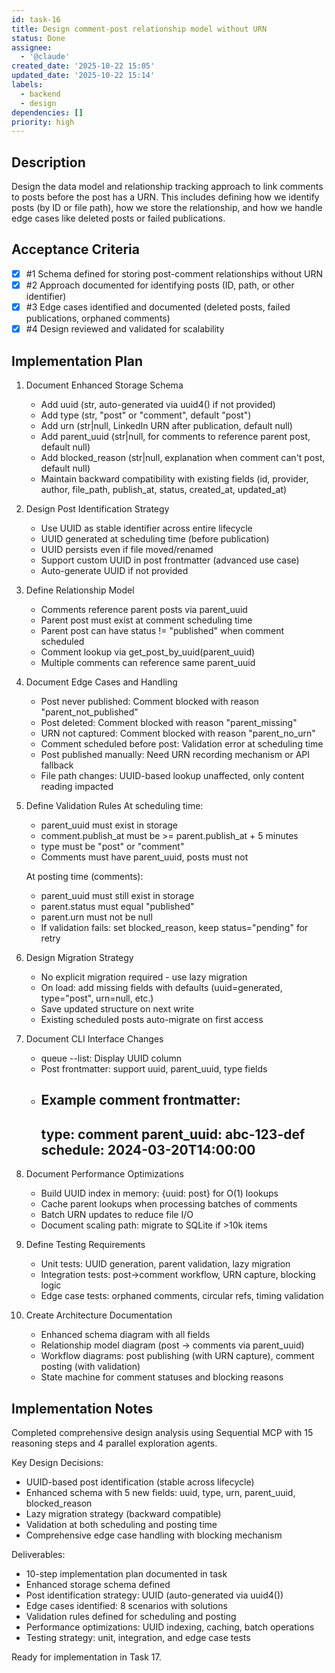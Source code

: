 ```yaml
---
id: task-16
title: Design comment-post relationship model without URN
status: Done
assignee:
  - '@claude'
created_date: '2025-10-22 15:05'
updated_date: '2025-10-22 15:14'
labels:
  - backend
  - design
dependencies: []
priority: high
---
```


## Description

<!-- SECTION:DESCRIPTION:BEGIN -->
Design the data model and relationship tracking approach to link comments to posts before the post has a URN. This includes defining how we identify posts (by ID or file path), how we store the relationship, and how we handle edge cases like deleted posts or failed publications.
<!-- SECTION:DESCRIPTION:END -->

## Acceptance Criteria
<!-- AC:BEGIN -->
- [x] #1 Schema defined for storing post-comment relationships without URN
- [x] #2 Approach documented for identifying posts (ID, path, or other identifier)
- [x] #3 Edge cases identified and documented (deleted posts, failed publications, orphaned comments)
- [x] #4 Design reviewed and validated for scalability
<!-- AC:END -->

## Implementation Plan

<!-- SECTION:PLAN:BEGIN -->
1. Document Enhanced Storage Schema
   - Add uuid (str, auto-generated via uuid4() if not provided)
   - Add type (str, "post" or "comment", default "post")
   - Add urn (str|null, LinkedIn URN after publication, default null)
   - Add parent_uuid (str|null, for comments to reference parent post, default null)
   - Add blocked_reason (str|null, explanation when comment can't post, default null)
   - Maintain backward compatibility with existing fields (id, provider, author, file_path, publish_at, status, created_at, updated_at)

2. Design Post Identification Strategy
   - Use UUID as stable identifier across entire lifecycle
   - UUID generated at scheduling time (before publication)
   - UUID persists even if file moved/renamed
   - Support custom UUID in post frontmatter (advanced use case)
   - Auto-generate UUID if not provided

3. Define Relationship Model
   - Comments reference parent posts via parent_uuid
   - Parent post must exist at comment scheduling time
   - Parent post can have status \!= "published" when comment scheduled
   - Comment lookup via get_post_by_uuid(parent_uuid)
   - Multiple comments can reference same parent_uuid

4. Document Edge Cases and Handling
   - Post never published: Comment blocked with reason "parent_not_published"
   - Post deleted: Comment blocked with reason "parent_missing"
   - URN not captured: Comment blocked with reason "parent_no_urn"
   - Comment scheduled before post: Validation error at scheduling time
   - Post published manually: Need URN recording mechanism or API fallback
   - File path changes: UUID-based lookup unaffected, only content reading impacted

5. Define Validation Rules
   At scheduling time:
   - parent_uuid must exist in storage
   - comment.publish_at must be >= parent.publish_at + 5 minutes
   - type must be "post" or "comment"
   - Comments must have parent_uuid, posts must not
   
   At posting time (comments):
   - parent_uuid must still exist in storage
   - parent.status must equal "published"
   - parent.urn must not be null
   - If validation fails: set blocked_reason, keep status="pending" for retry

6. Design Migration Strategy
   - No explicit migration required - use lazy migration
   - On load: add missing fields with defaults (uuid=generated, type="post", urn=null, etc.)
   - Save updated structure on next write
   - Existing scheduled posts auto-migrate on first access

7. Document CLI Interface Changes
   - queue --list: Display UUID column
   - Post frontmatter: support uuid, parent_uuid, type fields
   - Example comment frontmatter:
     ---
     type: comment
     parent_uuid: abc-123-def
     schedule: 2024-03-20T14:00:00
     ---

8. Document Performance Optimizations
   - Build UUID index in memory: {uuid: post} for O(1) lookups
   - Cache parent lookups when processing batches of comments
   - Batch URN updates to reduce file I/O
   - Document scaling path: migrate to SQLite if >10k items

9. Define Testing Requirements
   - Unit tests: UUID generation, parent validation, lazy migration
   - Integration tests: post->comment workflow, URN capture, blocking logic
   - Edge case tests: orphaned comments, circular refs, timing validation

10. Create Architecture Documentation
    - Enhanced schema diagram with all fields
    - Relationship model diagram (post -> comments via parent_uuid)
    - Workflow diagrams: post publishing (with URN capture), comment posting (with validation)
    - State machine for comment statuses and blocking reasons
<!-- SECTION:PLAN:END -->

## Implementation Notes

<!-- SECTION:NOTES:BEGIN -->
Completed comprehensive design analysis using Sequential MCP with 15 reasoning steps and 4 parallel exploration agents.

Key Design Decisions:
- UUID-based post identification (stable across lifecycle)
- Enhanced schema with 5 new fields: uuid, type, urn, parent_uuid, blocked_reason
- Lazy migration strategy (backward compatible)
- Validation at both scheduling and posting time
- Comprehensive edge case handling with blocking mechanism

Deliverables:
- 10-step implementation plan documented in task
- Enhanced storage schema defined
- Post identification strategy: UUID (auto-generated via uuid4())
- Edge cases identified: 8 scenarios with solutions
- Validation rules defined for scheduling and posting
- Performance optimizations: UUID indexing, caching, batch operations
- Testing strategy: unit, integration, and edge case tests

Ready for implementation in Task 17.
<!-- SECTION:NOTES:END -->
